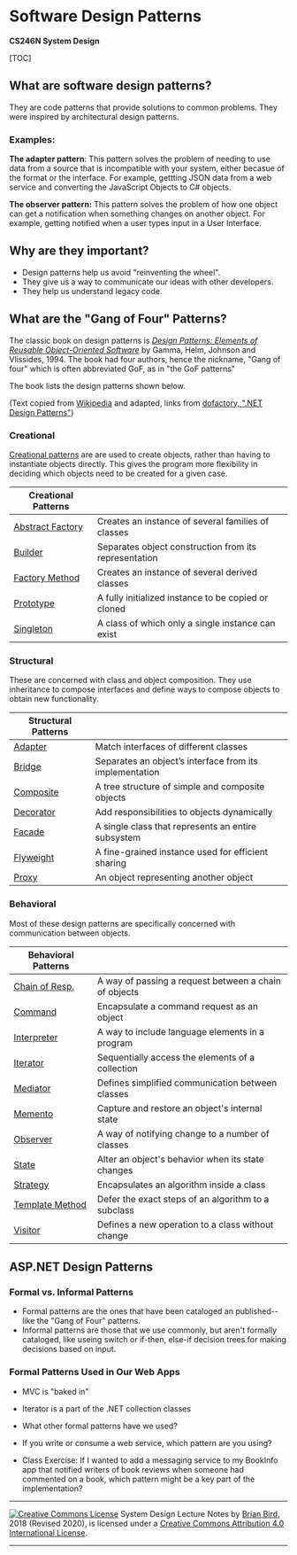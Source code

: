 # Software Design Patterns

**CS246N System Design**

[TOC]

## What are software design patterns?

They are code patterns that provide solutions to common problems. They were inspired by architectural design patterns.

### Examples:

**The adapter pattern**: This pattern solves the problem of needing to use data from a source that is incompatible with your system, either becasue of the format or the interface. For example, gettting JSON data from a web service and converting the JavaScript Objects to C# objects.

**The observer pattern:** This pattern solves the problem of how one object can get a notification when something changes on another object. For example, getting notified when a user types input in a User Interface.

## Why are they important?

- Design patterns help us avoid "reinventing the wheel".
- They give us a way to communicate our ideas with other developers.
- They help us understand legacy code.

## What are the "Gang of Four" Patterns?

The classic book on design patterns is [*Design Patterns: Elements of Reusable Object-Oriented Software*](https://en.wikipedia.org/wiki/Design_Patterns) by Gamma, Helm, Johnson and Vlissides, 1994. The book had four authors, hence the nickname, "Gang of four" which is often abbreviated GoF, as in "the GoF patterns"

The book lists the design patterns shown below.

(Text copied from [Wikipedia](https://en.wikipedia.org/wiki/Design_Patterns) and adapted, links from [dofactory, ".NET Design Patterns"](https://www.dofactory.com/net/design-patterns))

### Creational

[Creational patterns](https://en.wikipedia.org/wiki/Creational_pattern) are are used to create objects, rather than having to instantiate objects directly. This gives the program more flexibility in deciding which objects need to be created for a given case.

| Creational Patterns                                          |                                                       |
| ------------------------------------------------------------ | ----------------------------------------------------- |
| [Abstract Factory](https://www.dofactory.com/net/abstract-factory-design-pattern) | Creates an instance of several families of classes    |
| [Builder](https://www.dofactory.com/net/builder-design-pattern) | Separates object construction from its representation |
| [Factory Method](https://www.dofactory.com/net/factory-method-design-pattern) | Creates an instance of several derived classes        |
| [Prototype](https://www.dofactory.com/net/prototype-design-pattern) | A fully initialized instance to be copied or cloned   |
| [Singleton](https://www.dofactory.com/net/singleton-design-pattern) | A class of which only a single instance can exist     |

### Structural

These are concerned with class and object composition. They use inheritance to compose interfaces and define ways to compose objects to obtain new functionality.

| Structural Patterns                                          |                                                         |
| ------------------------------------------------------------ | ------------------------------------------------------- |
| [Adapter](https://www.dofactory.com/net/adapter-design-pattern) | Match interfaces of different classes                   |
| [Bridge](https://www.dofactory.com/net/bridge-design-pattern) | Separates an object’s interface from its implementation |
| [Composite](https://www.dofactory.com/net/composite-design-pattern) | A tree structure of simple and composite objects        |
| [Decorator](https://www.dofactory.com/net/decorator-design-pattern) | Add responsibilities to objects dynamically             |
| [Facade](https://www.dofactory.com/net/facade-design-pattern) | A single class that represents an entire subsystem      |
| [Flyweight](https://www.dofactory.com/net/flyweight-design-pattern) | A fine-grained instance used for efficient sharing      |
| [Proxy](https://www.dofactory.com/net/proxy-design-pattern)  | An object representing another object                   |

### Behavioral

Most of these design patterns are specifically concerned with communication between objects.

| Behavioral Patterns                                          |                                                       |
| ------------------------------------------------------------ | ----------------------------------------------------- |
| [Chain of Resp.](https://www.dofactory.com/net/chain-of-responsibility-design-pattern) | A way of passing a request between a chain of objects |
| [Command](https://www.dofactory.com/net/command-design-pattern) | Encapsulate a command request as an object            |
| [Interpreter](https://www.dofactory.com/net/interpreter-design-pattern) | A way to include language elements in a program       |
| [Iterator](https://www.dofactory.com/net/iterator-design-pattern) | Sequentially access the elements of a collection      |
| [Mediator](https://www.dofactory.com/net/mediator-design-pattern) | Defines simplified communication between classes      |
| [Memento](https://www.dofactory.com/net/memento-design-pattern) | Capture and restore an object's internal state        |
| [Observer](https://www.dofactory.com/net/observer-design-pattern) | A way of notifying change to a number of classes      |
| [State](https://www.dofactory.com/net/state-design-pattern)  | Alter an object's behavior when its state changes     |
| [Strategy](https://www.dofactory.com/net/strategy-design-pattern) | Encapsulates an algorithm inside a class              |
| [Template Method](https://www.dofactory.com/net/template-method-design-pattern) | Defer the exact steps of an algorithm to a subclass   |
| [Visitor](https://www.dofactory.com/net/visitor-design-pattern) | Defines a new operation to a class without change     |



## ASP.NET Design Patterns

### Formal vs. Informal Patterns

- Formal patterns are the ones that have been cataloged an published--like the "Gang of Four" patterns.
- Informal patterns are those that we use commonly, but aren't formally cataloged, like useing switch or if-then, else-if decision trees for making decisions based on input.

### Formal Patterns Used in Our Web Apps

- MVC is "baked in"

- Iterator is a part of the .NET collection classes

- What other formal patterns have we used?

  <div hidden>Repository, EF is an example of a provider</div>

- If you write or consume a web service, which pattern are you using?

  <div hidden>Service Agent</div>

- Class Exercise: If I wanted to add a messaging service to my BookInfo app that notified writers of book reviews when someone had commented on a book, which pattern might be a key part of the implementation?



------

[![Creative Commons License](https://i.creativecommons.org/l/by/4.0/88x31.png)](http://creativecommons.org/licenses/by/4.0/)
System Design Lecture Notes by [Brian Bird](https://birdsbits.blog), 2018 (Revised 2020), is licensed under a [Creative Commons Attribution 4.0 International License](http://creativecommons.org/licenses/by/4.0/).

------


